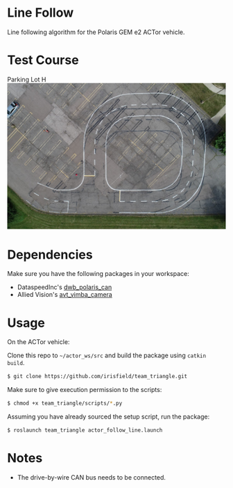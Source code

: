 # Line Follow
Line following algorithm for the Polaris GEM e2 ACTor vehicle.

# Test Course
Parking Lot H
![Parking Lot H](images/lot_h_course.jpg)

# Dependencies
Make sure you have the following packages in your workspace:
- DataspeedInc's [dwb_polaris_can](https://bitbucket.org/DataspeedInc/dbw_polaris_ros)
- Allied Vision's [avt_vimba_camera](https://github.com/astuff/avt_vimba_camera)

# Usage
On the ACTor vehicle:

Clone this repo to `~/actor_ws/src` and build the package using `catkin build`.
```sh
$ git clone https://github.com/irisfield/team_triangle.git
```

Make sure to give execution permission to the scripts:
```sh
$ chmod +x team_triangle/scripts/*.py
```

Assuming you have already sourced the setup script, run the package:
```sh
$ roslaunch team_triangle actor_follow_line.launch
```

# Notes
- The drive-by-wire CAN bus needs to be connected.
